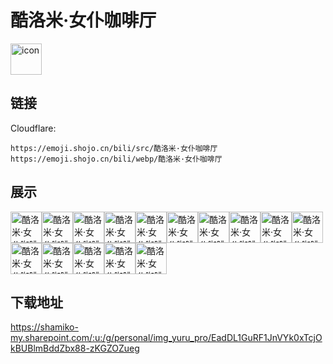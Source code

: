 # 酷洛米·女仆咖啡厅
<img src="https://emoji.shojo.cn/bili/src/酷洛米·女仆咖啡厅/icon.png" width="50" height="50" alt="icon">

## 链接
Cloudflare:
```
https://emoji.shojo.cn/bili/src/酷洛米·女仆咖啡厅
https://emoji.shojo.cn/bili/webp/酷洛米·女仆咖啡厅
```
## 展示
<img src="https://emoji.shojo.cn/bili/src/酷洛米·女仆咖啡厅/酷洛米·女仆咖啡厅-小天使.png" width="50" height="50" alt="酷洛米·女仆咖啡厅-小天使"><img src="https://emoji.shojo.cn/bili/src/酷洛米·女仆咖啡厅/酷洛米·女仆咖啡厅-小恶魔.png" width="50" height="50" alt="酷洛米·女仆咖啡厅-小恶魔"><img src="https://emoji.shojo.cn/bili/src/酷洛米·女仆咖啡厅/酷洛米·女仆咖啡厅-偷笑.png" width="50" height="50" alt="酷洛米·女仆咖啡厅-偷笑"><img src="https://emoji.shojo.cn/bili/src/酷洛米·女仆咖啡厅/酷洛米·女仆咖啡厅-闭嘴.png" width="50" height="50" alt="酷洛米·女仆咖啡厅-闭嘴"><img src="https://emoji.shojo.cn/bili/src/酷洛米·女仆咖啡厅/酷洛米·女仆咖啡厅-冲呀.png" width="50" height="50" alt="酷洛米·女仆咖啡厅-冲呀"><img src="https://emoji.shojo.cn/bili/src/酷洛米·女仆咖啡厅/酷洛米·女仆咖啡厅-好吃.png" width="50" height="50" alt="酷洛米·女仆咖啡厅-好吃"><img src="https://emoji.shojo.cn/bili/src/酷洛米·女仆咖啡厅/酷洛米·女仆咖啡厅-统统清除.png" width="50" height="50" alt="酷洛米·女仆咖啡厅-统统清除"><img src="https://emoji.shojo.cn/bili/src/酷洛米·女仆咖啡厅/酷洛米·女仆咖啡厅-第一.png" width="50" height="50" alt="酷洛米·女仆咖啡厅-第一"><img src="https://emoji.shojo.cn/bili/src/酷洛米·女仆咖啡厅/酷洛米·女仆咖啡厅-超爱.png" width="50" height="50" alt="酷洛米·女仆咖啡厅-超爱"><img src="https://emoji.shojo.cn/bili/src/酷洛米·女仆咖啡厅/酷洛米·女仆咖啡厅-我看看.png" width="50" height="50" alt="酷洛米·女仆咖啡厅-我看看"><img src="https://emoji.shojo.cn/bili/src/酷洛米·女仆咖啡厅/酷洛米·女仆咖啡厅-吓.png" width="50" height="50" alt="酷洛米·女仆咖啡厅-吓"><img src="https://emoji.shojo.cn/bili/src/酷洛米·女仆咖啡厅/酷洛米·女仆咖啡厅-略略略.png" width="50" height="50" alt="酷洛米·女仆咖啡厅-略略略"><img src="https://emoji.shojo.cn/bili/src/酷洛米·女仆咖啡厅/酷洛米·女仆咖啡厅-陶醉.png" width="50" height="50" alt="酷洛米·女仆咖啡厅-陶醉"><img src="https://emoji.shojo.cn/bili/src/酷洛米·女仆咖啡厅/酷洛米·女仆咖啡厅-来咯.png" width="50" height="50" alt="酷洛米·女仆咖啡厅-来咯"><img src="https://emoji.shojo.cn/bili/src/酷洛米·女仆咖啡厅/酷洛米·女仆咖啡厅-乖巧.png" width="50" height="50" alt="酷洛米·女仆咖啡厅-乖巧">

## 下载地址

https://shamiko-my.sharepoint.com/:u:/g/personal/img_yuru_pro/EadDL1GuRF1JnVYk0xTcjOkBUBlmBddZbx88-zKGZOZueg